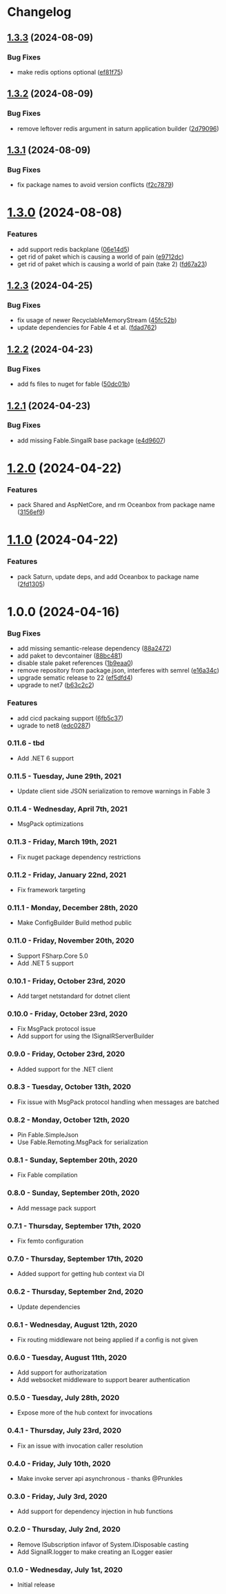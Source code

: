 # Changelog

## [1.3.3](https://gitlab.com/oceanbox/Fable.SignalR/compare/v1.3.2...v1.3.3) (2024-08-09)


### Bug Fixes

* make redis options optional ([ef81f75](https://gitlab.com/oceanbox/Fable.SignalR/commit/ef81f7507155128e11117cc76ff6917e68624589))

## [1.3.2](https://gitlab.com/oceanbox/Fable.SignalR/compare/v1.3.1...v1.3.2) (2024-08-09)


### Bug Fixes

* remove leftover redis argument in saturn application builder ([2d79096](https://gitlab.com/oceanbox/Fable.SignalR/commit/2d79096f51a203005c9a2fe864a88ecddba1e096))

## [1.3.1](https://gitlab.com/oceanbox/Fable.SignalR/compare/v1.3.0...v1.3.1) (2024-08-09)


### Bug Fixes

* fix package names to avoid version conflicts ([f2c7879](https://gitlab.com/oceanbox/Fable.SignalR/commit/f2c7879fe0efb68a88f6baff90aec5345ac081a1))

# [1.3.0](https://gitlab.com/oceanbox/Fable.SignalR/compare/v1.2.3...v1.3.0) (2024-08-08)


### Features

* add support redis backplane ([06e14d5](https://gitlab.com/oceanbox/Fable.SignalR/commit/06e14d5dc1643557ed14fbba99b41daedbf3d24f))
* get rid of paket which is causing a world of pain ([e9712dc](https://gitlab.com/oceanbox/Fable.SignalR/commit/e9712dc86dddf7b4a589e60d76a4e51f34cf4391))
* get rid of paket which is causing a world of pain (take 2) ([fd67a23](https://gitlab.com/oceanbox/Fable.SignalR/commit/fd67a235c8bdd6ebc9fa24dbfefeb3526afab81a))

## [1.2.3](https://gitlab.com/oceanbox/Fable.SignalR/compare/v1.2.2...v1.2.3) (2024-04-25)


### Bug Fixes

* fix usage of newer RecyclableMemoryStream ([45fc52b](https://gitlab.com/oceanbox/Fable.SignalR/commit/45fc52b51033ef656997c784f5bd3aa01e6b6f94))
* update dependencies for Fable 4 et al. ([fdad762](https://gitlab.com/oceanbox/Fable.SignalR/commit/fdad762351ef729dbb0fbce5e2d04be5c3ed7d65))

## [1.2.2](https://gitlab.com/oceanbox/Fable.SignalR/compare/v1.2.1...v1.2.2) (2024-04-23)


### Bug Fixes

* add fs files to nuget for fable ([50dc01b](https://gitlab.com/oceanbox/Fable.SignalR/commit/50dc01bbaf89f813de277d686e4d0c558f13c56a))

## [1.2.1](https://gitlab.com/oceanbox/Fable.SignalR/compare/v1.2.0...v1.2.1) (2024-04-23)


### Bug Fixes

* add missing Fable.SingalR base package ([e4d9607](https://gitlab.com/oceanbox/Fable.SignalR/commit/e4d960716655d62daa7aa06884aa2b0bd200ae71))

# [1.2.0](https://gitlab.com/oceanbox/Fable.SignalR/compare/v1.1.0...v1.2.0) (2024-04-22)


### Features

* pack Shared and AspNetCore, and rm Oceanbox from package name ([3156ef9](https://gitlab.com/oceanbox/Fable.SignalR/commit/3156ef968a493b058cd4a92025d321e171d0fa66))

# [1.1.0](https://gitlab.com/oceanbox/Fable.SignalR/compare/v1.0.0...v1.1.0) (2024-04-22)


### Features

* pack Saturn, update deps, and add Oceanbox to package name ([2fd1305](https://gitlab.com/oceanbox/Fable.SignalR/commit/2fd130593235df132028f3b9888c9e0403a1015a))

# 1.0.0 (2024-04-16)


### Bug Fixes

* add missing semantic-release dependency ([88a2472](https://gitlab.com/oceanbox/Fable.SignalR/commit/88a2472bf7e6ce7df106d006de3a47fbb2ea5dc7))
* add paket to devcontainer ([88bc481](https://gitlab.com/oceanbox/Fable.SignalR/commit/88bc4812771a2634df405f61051a597a1bdd9417))
* disable stale paket references ([1b9eaa0](https://gitlab.com/oceanbox/Fable.SignalR/commit/1b9eaa03dbc619cc2696211bc19009f5ae2022f6))
* remove repository from package.json, interferes with semrel ([e16a34c](https://gitlab.com/oceanbox/Fable.SignalR/commit/e16a34cef79c445ac845972d43fa5c53c0c3e4ea))
* upgrade sematic release to 22 ([ef5dfd4](https://gitlab.com/oceanbox/Fable.SignalR/commit/ef5dfd48fbf604bb3ee3fcf803882edadc08a671))
* upgrade to net7 ([b63c2c2](https://gitlab.com/oceanbox/Fable.SignalR/commit/b63c2c2c47e03876bf5394f99a194dc5b45eb19e))


### Features

* add cicd packaing support ([6fb5c37](https://gitlab.com/oceanbox/Fable.SignalR/commit/6fb5c377af69e8d8f75a70949bce1f7fa224a498))
* ugrade to net8 ([edc0287](https://gitlab.com/oceanbox/Fable.SignalR/commit/edc0287f87aacc85eca6657230356f65beb914fc))

### 0.11.6 - tbd
* Add .NET 6 support

### 0.11.5 - Tuesday, June 29th, 2021
* Update client side JSON serialization to remove warnings in Fable 3

### 0.11.4 - Wednesday, April 7th, 2021
* MsgPack optimizations

### 0.11.3 - Friday, March 19th, 2021
* Fix nuget package dependency restrictions

### 0.11.2 - Friday, January 22nd, 2021
* Fix framework targeting

### 0.11.1 - Monday, December 28th, 2020
* Make ConfigBuilder Build method public

### 0.11.0 - Friday, November 20th, 2020
* Support FSharp.Core 5.0
* Add .NET 5 support

### 0.10.1 - Friday, October 23rd, 2020
* Add target netstandard for dotnet client

### 0.10.0 - Friday, October 23rd, 2020
* Fix MsgPack protocol issue
* Add support for using the ISignalRServerBuilder

### 0.9.0 - Friday, October 23rd, 2020
* Added support for the .NET client

### 0.8.3 - Tuesday, October 13th, 2020
* Fix issue with MsgPack protocol handling when messages
are batched

### 0.8.2 - Monday, October 12th, 2020
* Pin Fable.SimpleJson
* Use Fable.Remoting.MsgPack for serialization

### 0.8.1 - Sunday, September 20th, 2020
* Fix Fable compilation

### 0.8.0 - Sunday, September 20th, 2020
* Add message pack support

### 0.7.1 - Thursday, September 17th, 2020
* Fix femto configuration

### 0.7.0 - Thursday, September 17th, 2020
* Added support for getting hub context via DI

### 0.6.2 - Thursday, September 2nd, 2020
* Update dependencies

### 0.6.1 - Wednesday, August 12th, 2020
* Fix routing middleware not being applied if a config is not given

### 0.6.0 - Tuesday, August 11th, 2020
* Add support for authorizatation
* Add websocket middleware to support bearer authentication

### 0.5.0 - Tuesday, July 28th, 2020
* Expose more of the hub context for invocations

### 0.4.1 - Thursday, July 23rd, 2020
* Fix an issue with invocation caller resolution

### 0.4.0 - Friday, July 10th, 2020
* Make invoke server api asynchronous - thanks @Prunkles

### 0.3.0 - Friday, July 3rd, 2020
* Add support for dependency injection in hub functions

### 0.2.0 - Thursday, July 2nd, 2020
* Remove ISubscription infavor of System.IDisposable casting
* Add SignalR.logger to make creating an ILogger easier

### 0.1.0 - Wednesday, July 1st, 2020
* Initial release
